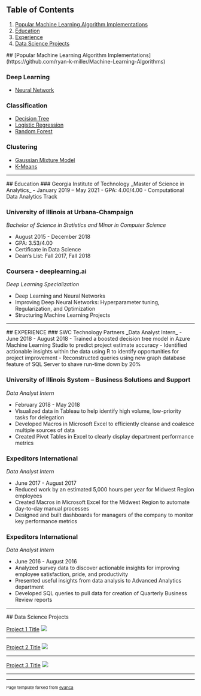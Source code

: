## Table of Contents
1. [Popular Machine Learning Algorithm Implementations](#ml)  
2. [Education](#edu)  
3. [Experience](#exp)  
4. [Data Science Projects](#dsp)  

<a name="ml"/>
## [Popular Machine Learning Algorithm Implementations](https://github.com/ryan-k-miller/Machine-Learning-Algorithms)

### Deep Learning
- [Neural Network](https://github.com/ryan-k-miller/Machine-Learning-Algorithms/blob/master/Neural%20Network/NeuralNetwork.py)

### Classification
- [Decision Tree](https://github.com/ryan-k-miller/Machine-Learning-Algorithms/blob/master/Decision_Tree.ipynb)
- [Logistic Regression](https://github.com/ryan-k-miller/Machine-Learning-Algorithms/blob/master/LogisticRegression.py)
- [Random Forest](https://github.com/ryan-k-miller/Machine-Learning-Algorithms/blob/master/Random_Forest_Classifier)

### Clustering
- [Gaussian Mixture Model](https://github.com/ryan-k-miller/Machine-Learning-Algorithms/blob/master/Gaussian_Mixture_Model.ipynb)
- [K-Means](https://github.com/ryan-k-miller/Machine-Learning-Algorithms/blob/master/K_Means.ipynb)

---
<a name="edu"/>
## Education
### Georgia Institute of Technology
_Master of Science in Analytics_  
- January 2019 – May 2021  
- GPA: 4.00/4.00  
- Computational Data Analytics Track  

### University of Illinois at Urbana-Champaign
_Bachelor of Science in Statistics and Minor in Computer Science_
- August 2015 - December 2018			
- GPA: 3.53/4.00
- Certificate in Data Science
- Dean’s List: Fall 2017, Fall 2018

### Coursera - deeplearning.ai
_Deep Learning Specialization_
- Deep Learning and Neural Networks
- Improving Deep Neural Networks: Hyperparameter tuning, Regularization, and Optimization
- Structuring Machine Learning Projects

---
<a name="exp"/>
## EXPERIENCE
### SWC Technology Partners
_Data Analyst Intern_ 
- June 2018 - August 2018
- Trained a boosted decision tree model in Azure Machine Learning Studio to predict project estimate accuracy
- Identified actionable insights within the data using R to identify opportunities for project improvement
- Reconstructed queries using new graph database feature of SQL Server to shave run-time down by 20%

### University of Illinois System – Business Solutions and Support
_Data Analyst Intern_
- February 2018 - May 2018
- Visualized data in Tableau to help identify high volume, low-priority tasks for delegation
- Developed Macros in Microsoft Excel to efficiently cleanse and coalesce multiple sources of data
- Created Pivot Tables in Excel to clearly display department performance metrics

### Expeditors International
_Data Analyst Intern_
- June 2017 - August 2017              							            
- Reduced work by an estimated 5,000 hours per year for Midwest Region employees 
- Created Macros in Microsoft Excel for the Midwest Region to automate day-to-day manual processes
- Designed and built dashboards for managers of the company to monitor key performance metrics

### Expeditors International
_Data Analyst Intern_
- June 2016 - August 2016
- Analyzed survey data to discover actionable insights for improving employee satisfaction, pride, and productivity 
- Presented useful insights from data analysis to Advanced Analytics department
- Developed SQL queries to pull data for creation of Quarterly Business Review reports

---
<a name="dsp"/>
## Data Science Projects

[Project 1 Title](/sample_page)
<img src="images/dummy_thumbnail.jpg?raw=true"/>

---
[Project 2 Title](/pdf/sample_presentation.pdf)
<img src="images/dummy_thumbnail.jpg?raw=true"/>

---
[Project 3 Title](https://github.com/ryan-k-miller/Machine-Learning-Algorithms)
<img src="images/dummy_thumbnail.jpg?raw=true"/>

---


---
<p style="font-size:11px">Page template forked from <a href="https://github.com/evanca/quick-portfolio">evanca</a></p>
<!-- Remove above link if you don't want to attibute -->

